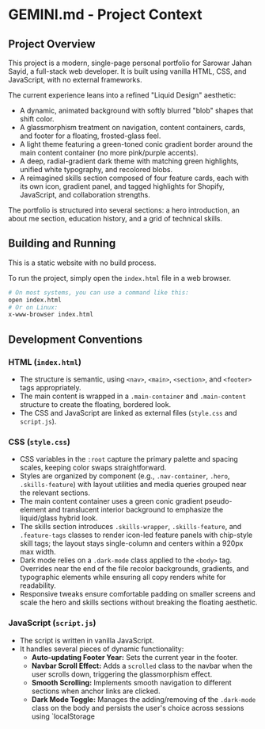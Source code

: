 # GEMINI.md - Project Context

## Project Overview

This project is a modern, single-page personal portfolio for Sarowar Jahan Sayid, a full-stack web developer. It is built using vanilla HTML, CSS, and JavaScript, with no external frameworks.

The current experience leans into a refined "Liquid Design" aesthetic:
- A dynamic, animated background with softly blurred "blob" shapes that shift color.
- A glassmorphism treatment on navigation, content containers, cards, and footer for a floating, frosted-glass feel.
- A light theme featuring a green-toned conic gradient border around the main content container (no more pink/purple accents).
- A deep, radial-gradient dark theme with matching green highlights, unified white typography, and recolored blobs.
- A reimagined skills section composed of four feature cards, each with its own icon, gradient panel, and tagged highlights for Shopify, JavaScript, and collaboration strengths.

The portfolio is structured into several sections: a hero introduction, an about me section, education history, and a grid of technical skills.

## Building and Running

This is a static website with no build process.

To run the project, simply open the `index.html` file in a web browser.

```bash
# On most systems, you can use a command like this:
open index.html
# Or on Linux:
x-www-browser index.html
```

## Development Conventions

### HTML (`index.html`)

- The structure is semantic, using `<nav>`, `<main>`, `<section>`, and `<footer>` tags appropriately.
- The main content is wrapped in a `.main-container` and `.main-content` structure to create the floating, bordered look.
- The CSS and JavaScript are linked as external files (`style.css` and `script.js`).

### CSS (`style.css`)

- CSS variables in the `:root` capture the primary palette and spacing scales, keeping color swaps straightforward.
- Styles are organized by component (e.g., `.nav-container`, `.hero`, `.skills-feature`) with layout utilities and media queries grouped near the relevant sections.
- The main content container uses a green conic gradient pseudo-element and translucent interior background to emphasize the liquid/glass hybrid look.
- The skills section introduces `.skills-wrapper`, `.skills-feature`, and `.feature-tags` classes to render icon-led feature panels with chip-style skill tags; the layout stays single-column and centers within a 920px max width.
- Dark mode relies on a `.dark-mode` class applied to the `<body>` tag. Overrides near the end of the file recolor backgrounds, gradients, and typographic elements while ensuring all copy renders white for readability.
- Responsive tweaks ensure comfortable padding on smaller screens and scale the hero and skills sections without breaking the floating aesthetic.

### JavaScript (`script.js`)

- The script is written in vanilla JavaScript.
- It handles several pieces of dynamic functionality:
  - **Auto-updating Footer Year:** Sets the current year in the footer.
  - **Navbar Scroll Effect:** Adds a `scrolled` class to the navbar when the user scrolls down, triggering the glassmorphism effect.
  - **Smooth Scrolling:** Implements smooth navigation to different sections when anchor links are clicked.
  - **Dark Mode Toggle:** Manages the adding/removing of the `.dark-mode` class on the body and persists the user's choice across sessions using `localStorage
